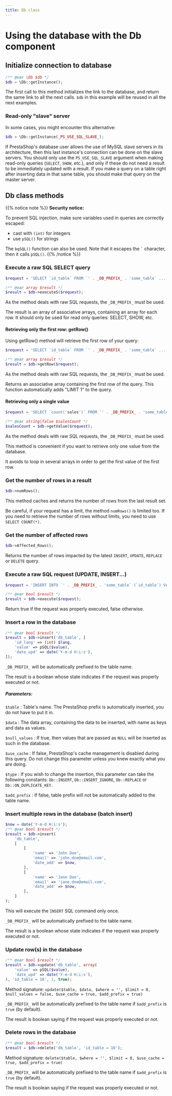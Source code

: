 ```yaml
---
title: Db class
---
```


# Using the database with the Db component

## Initialize connection to database

```php
/** @var \Db $db */
$db = \Db::getInstance();
```

The first call to this method initializes the link to the database, and return the same link to all the next calls. `$db` in this example will be reused in all the next examples.

### Read-only "slave" server

In some cases, you might encounter this alternative:

```php
$db = \Db::getInstance(_PS_USE_SQL_SLAVE_);
```

If PrestaShop's database user allows the use of MySQL slave servers in its architecture, then this last instance's connection can be done on the slave servers.
You should only use the `PS_USE_SQL_SLAVE` argument when making read-only queries (`SELECT`, `SHOW`, etc.), and only if these do not need a result to be immediately updated with a result. If you make a query on a table right after inserting data in that same table, you should make that query on the master server.

## Db class methods

{{% notice note %}}
**Security notice:**

To prevent SQL injection, make sure variables used in queries are correctly escaped:

* cast with `(int)` for integers
* use `pSQL()` for strings

The `bqSQL()` function can also be used. Note that it escapes the ``` ` ``` character, then it calls `pSQL()`.
{{% /notice %}}

### Execute a raw SQL SELECT query

```php
$request = 'SELECT `id_table` FROM `' . _DB_PREFIX_ . 'some_table` ...';

/** @var array $result */
$result = $db->executeS($request);
```

As the method deals with raw SQL requests, the `_DB_PREFIX_` must be used.

The result is an array of associative arrays, containing an array for each row.
It should only be used for read only queries: SELECT, SHOW, etc.

#### Retrieving only the first row: getRow()

Using getRow() method will retrieve the first row of your query:

```php
$request = 'SELECT `id_table` FROM `' . _DB_PREFIX_ . 'some_table` ...';

/** @var array $result */
$result = $db->getRow($request);
```

As the method deals with raw SQL requests, the `_DB_PREFIX_` must be used.

Returns an associative array containing the first row of the query.
This function automatically adds "LIMIT 1" to the query.

#### Retrieving only a single value

```php
$request = 'SELECT `count('sales')` FROM `' . _DB_PREFIX_ . 'some_table` ...';

/** @var string|false $salesCount */
$salesCount = $db->getValue($request);
```

As the method deals with raw SQL requests, the `_DB_PREFIX_` must be used.

This method is convenient if you want to retrieve only one value from the database.

It avoids to loop in several arrays in order to get the first value of the first row.

### Get the number of rows in a result

```php
$db->numRows();
```

This method caches and returns the number of rows from the last result set. 

Be careful, if your request has a limit, the method `numRows()` is limited too. If you need to retrieve the number of rows without limits, you need to use `SELECT COUNT(*)`.

### Get the number of affected rows

```php
$db->Affected_Rows();
```

Returns the number of rows impacted by the latest `INSERT`, `UPDATE`, `REPLACE` or `DELETE` query.

### Execute a raw SQL request (UPDATE, INSERT...)

```php
$request = 'INSERT INTO `' . _DB_PREFIX_ . 'some_table` (`id_table`) VALUES (10)';

/** @var bool $result */
$result = $db->execute($request);
```

Return true if the request was properly executed, false otherwise.

### Insert a row in the database

```php
/** @var bool $result */
$result = $db->insert('db_table', [
    'id_lang' => (int) $lang,
    'value' => pSQL($value),
    'date_upd' => date('Y-m-d H:i:s'),
]);
```

`_DB_PREFIX_` will be automatically prefixed to the table name.

The result is a boolean whose state indicates if the request was properly executed or not.

##### Parameters:

`$table`
: Table's name. The PrestaShop prefix is automatically inserted, you do not have to put it in.

`$data`
: The data array, containing the data to be inserted, with name as keys and data as values.

`$null_values`
: If true, then values that are passed as `NULL` will be inserted as such in the database.

`$use_cache`
: If false, PrestaShop's cache management is disabled during this query. Do not change this parameter unless you knew exactly what you are doing.

`$type`
: If you wish to change the insertion, this parameter can take the following constants: `Db::INSERT`, `Db::INSERT_IGNORE`, `Db::REPLACE` or `Db::ON_DUPLICATE_KEY`.

`$add_prefix`
: If false, table prefix will not be automatically added to the table name.

### Insert multiple rows in the database (batch insert)

```php
$now = date('Y-m-d H:i:s');
/** @var bool $result */
$result = $db->insert(
    'db_table',
    [
        [
            'name' => 'John Doe',
            'email' => 'john.doe@email.com',
            'date_add' => $now,
        ],
        [
            'name' => 'Jane Doe',
            'email' => 'jane.doe@email.com',
            'date_add' => $now,
        ],
    ]
);
```

This will execute the `INSERT` SQL command only once.

`_DB_PREFIX_` will be automatically prefixed to the table name.

The result is a boolean whose state indicates if the request was properly executed or not.


### Update row(s) in the database

```php
/** @var bool $result */
$result = $db->update('db_table', array(
    'value' => pSQL($value),
    'date_upd' => date('Y-m-d H:i:s'),
), 'id_table = 10', 1, true);
```

Method signature: `update($table, $data, $where = '', $limit = 0, $null_values = false, $use_cache = true, $add_prefix = true)`

`_DB_PREFIX_` will be automatically prefixed to the table name if `$add_prefix` is `true` (by default).

The result is boolean saying if the request was properly executed or not.

### Delete rows in the database

```php
/** @var bool $result */
$result = $db->delete('db_table', 'id_table = 10');
```

Method signature: `delete($table, $where = '', $limit = 0, $use_cache = true, $add_prefix = true)`

`_DB_PREFIX_` will be automatically prefixed to the table name if `$add_prefix` is `true` (by default).

The result is boolean saying if the request was properly executed or not.
